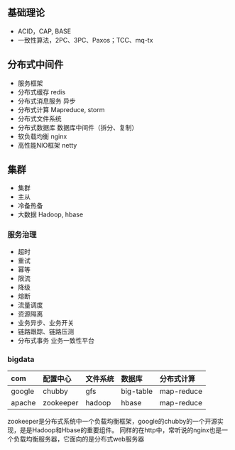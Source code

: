 
## 基础理论

* ACID，CAP, BASE
* 一致性算法，2PC、3PC、Paxos；TCC、mq-tx

## 分布式中间件

* 服务框架
* 分布式缓存 redis
* 分布式消息服务 异步
* 分布式计算 Mapreduce, storm
* 分布式文件系统
* 分布式数据库 数据库中间件（拆分、复制）
* 软负载均衡 nginx
* 高性能NIO框架 netty

## 集群
* 集群
* 主从
* 冷备热备
* 大数据 Hadoop, hbase

### 服务治理

* 超时
* 重试
* 幂等
* 限流
* 降级
* 熔断
* 流量调度
* 资源隔离
* 业务异步、业务开关
* 链路跟踪、链路压测
* 分布式事务 业务一致性平台

### bigdata
| com    | 配置中心  | 文件系统 | 数据库    | 分布式计算 |
|:-------|:----------|:---------|:----------|:-----------|
| google | chubby    | gfs      | big-table | map-reduce |
| apache | zookeeper | hadoop   | hbase     | map-reduce |

zookeeper是分布式系统中一个负载均衡框架，google的chubby的一个开源实现，是是Hadoop和Hbase的重要组件。
同样的在http中，常听说的nginx也是一个负载均衡服务器，它面向的是分布式web服务器
